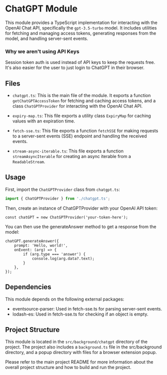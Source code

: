 # ChatGPT Module

This module provides a TypeScript implementation for interacting with the OpenAI Chat API, specifically the `gpt-3.5-turbo` model. It includes utilities for fetching and managing access tokens, generating responses from the model, and handling server-sent events.


### Why we aren't using API Keys
Session token auth is used instead of API keys to keep the requests free. It's also easier for the user to just login to ChatGPT in their browser.

## Files

- `chatgpt.ts`: This is the main file of the module. It exports a function `getChatGPTAccessToken` for fetching and caching access tokens, and a class `ChatGPTProvider` for interacting with the OpenAI Chat API.

- `expiry-map.ts`: This file exports a utility class `ExpiryMap` for caching values with an expiration time.

- `fetch-sse.ts`: This file exports a function `fetchSSE` for making requests to a server-sent events (SSE) endpoint and handling the received events.

- `stream-async-iterable.ts`: This file exports a function `streamAsyncIterable` for creating an async iterable from a `ReadableStream`.

## Usage

First, import the `ChatGPTProvider` class from `chatgpt.ts`:

```typescript
import { ChatGPTProvider } from './chatgpt.ts';
```
Then, create an instance of ChatGPTProvider with your OpenAI API token:
```
const chatGPT = new ChatGPTProvider('your-token-here');
```
You can then use the generateAnswer method to get a response from the model:

```
chatGPT.generateAnswer({
    prompt: 'Hello, world!',
    onEvent: (arg) => {
        if (arg.type === 'answer') {
            console.log(arg.data?.text);
        }
    },
});
```
## Dependencies
This module depends on the following external packages:

- eventsource-parser: Used in fetch-sse.ts for parsing server-sent events.
- lodash-es: Used in fetch-sse.ts for checking if an object is empty.

## Project Structure
This module is located in the `src/background/chatgpt` directory of the project. The project also includes a `background.ts` file in the src/background directory, and a popup directory with files for a browser extension popup.

Please refer to the main project README for more information about the overall project structure and how to build and run the project.